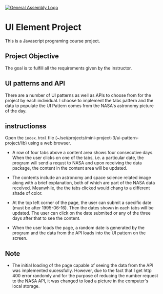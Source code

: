 [![General Assembly Logo](https://camo.githubusercontent.com/1a91b05b8f4d44b5bbfb83abac2b0996d8e26c92/687474703a2f2f692e696d6775722e636f6d2f6b6538555354712e706e67)](https://generalassemb.ly/education/web-development-immersive)

# UI Element Project

This is a Javascript programing course project.

## Project Objective 

The goal is to fulfill all the requirements given by the instructor. 

## UI patterns and API

There are a number of UI patterns as well as APIs to choose from for the project by each 
individual. I choose to implement the tabs pattern and the data to populate the UI Pattern
comes from the NASA's astronomy picture of the day.  

## instructionss

Open the `index.html` file (~/sei/projects/mini-project-3/ui-pattern-project/lib) using a
web browser. 

- A row of four tabs above a content area shows four consecutive days. When the user clicks on 
  one of the tabs, i.e. a particular date, the program will send a requst to NASA and upon 
  receiving the data package, the content in the content area will be updated. 
  
- The contents include an astronomy and space science related image along with a brief explanation, 
  both of which are part of the NASA data received. Meanwhile, the the tabs clicked would chang to
  a different shade of color.

- At the top left corner of the page, the user can submit a specific date (must be after 1995-06-16).
  Then the dates shown in each tabs will be updated. The user can click on the date submited or
  any of the three days after that to see the content.

- When the user loads the page, a random date is generated by the program and the data from the 
  API loads into the UI pattern on the screen.

## Note

- The initial loading of the page capable of seeing the data from the API was implemented sucessfully.
  However, due to the fact that I get http 400 error randomly and for the purpose of reducing the number
  request to the NASA API, it was changed to load a picture in the computer's local storage.